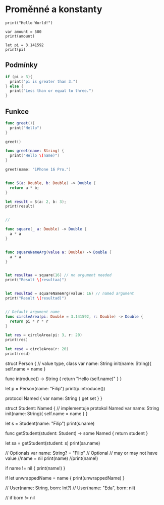 # Proměnné a konstanty
```
print("Hello World!")

var amount = 500
print(amount)

let pi = 3.141592
print(pi)
```


## Podmínky

```swift
if (pi > 3){
  print("pi is greater than 3.")
} else {
  print("Less than or equal to three.")
}

```


## Funkce

```swift
func greet(){
  print("Hello")
}

greet()

func greet(name: String) {
  print("Hello \(name)")
}

greet(name: "iPhone 16 Pro.")


func S(a: Double, b: Double) -> Double {
  return a * b;
}

let result = S(a: 2, b: 3);
print(result)

```


```swift

// 

func square(_ a: Double) -> Double {
  a * a
}


func squareNameArg(value a: Double) -> Double {
  a * a
}


let resultaa = square(16) // no argument needed
print("Result \(resultaa)")


let resultad = squareNameArg(value: 16) // named argument
print("Result \(resultad)")


// Default argument name
func circleArea(pi: Double = 3.141592, r: Double) -> Double {
  return pi * r * r
}

let res = circleArea(pi: 3, r: 20)
print(res)

let resd = circleArea(r: 20)
print(resd)

```






struct Person { // value type, class
  var name: String
  init(name: String){
    self.name = name
  }

  func introduce() -> String {
    return "Hello \(self.name)"
  }
}

let p = Person(name: "Filip")
print(p.introduce())


protocol Named {
  var name: String { get set }
}

struct Student: Named { // implementuje protokol Named
  var name: String
  init(name: String){
    self.name = name
  }
}

let s = Student(name: "Filip")
print(s.name)

func getStudent(student: Student) -> some Named {
  return student
}

let sa = getStudent(student: s)
print(sa.name)







// Optionals
var name: String? = "Filip" // Optional
// may or may not have value
//name = nil
print(name)
//print(name!)

if name != nil {
  print(name!)
}

if let unwrappedName = name {
  print(unwrappedName)
}

// User(name: String, born: Int?)
// User(name: "Eda", born: nil)

// if born != nil






